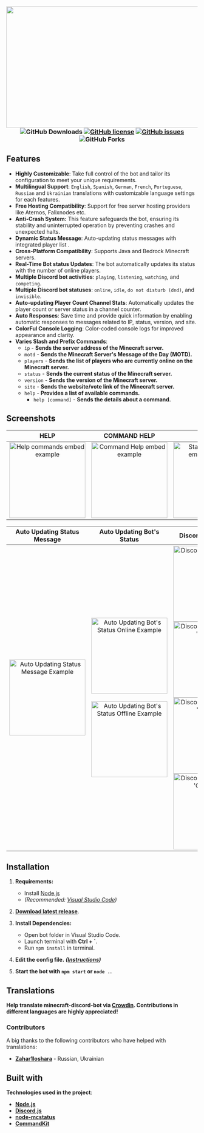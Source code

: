  <h3 align="center">
  <img src="https://i.imgur.com/rXcq12e.png" width="640" height="320" />
<div align="center">
  <img alt="GitHub Downloads" src="https://img.shields.io/github/downloads/Nooberpro/minecraft-discord-bot/total?label=Downloads&style=for-the-badge">
  <a href="https://github.com/Nooberpro/minecraft-discord-bot/blob/master/LICENSE"><img alt="GitHub license" src="https://img.shields.io/github/license/Nooberpro/minecraft-discord-bot?style=for-the-badge"></a>
  <a href="https://github.com/Nooberpro/minecraft-discord-bot/issues"><img alt="GitHub issues" src="https://img.shields.io/github/issues/Nooberpro/minecraft-discord-bot?style=for-the-badge"></a>
  <img src="https://img.shields.io/github/forks/NooberPro/minecraft-discord-bot?style=for-the-badge&color=5D6D7E" alt="GitHub Forks" /><br>
</div>

## Features

- **Highly Customizable**: Take full control of the bot and tailor its configuration to meet your unique requirements.
- **Multilingual Support**: `English`, `Spanish`, `German`, `French`, `Portuguese`, `Russian` and `Ukrainian` translations with customizable language settings for each features.
- **Free Hosting Compatibility**: Support for free server hosting providers like Aternos, Falixnodes etc.
- **Anti-Crash System:** This feature safeguards the bot, ensuring its stability and uninterrupted operation by preventing crashes and unexpected halts.
- **Dynamic Status Message**: Auto-updating status messages with integrated player list .
- **Cross-Platform Compatibility**: Supports Java and Bedrock Minecraft servers.
- **Real-Time Bot status Updates**: The bot automatically updates its status with the number of online players.
- **Multiple Discord bot activities**: `playing`, `listening`, `watching`, and `competing`.
- **Multiple Discord bot statuses**: `online`, `idle`, `do not disturb (dnd)`, and `invisible`.
- **Auto-updating Player Count Channel Stats**: Automatically updates the player count or server status in a channel counter.
- **Auto Responses**: Save time and provide quick information by enabling automatic responses to messages related to IP, status, version, and site.
- **ColorFul Console Logging**: Color-coded console logs for improved appearance and clarity.
- **Varies Slash and Prefix Commands**:
  - `ip` - **Sends the server address of the Minecraft server.**
  - `motd` - **Sends the Minecraft Server's Message of the Day (MOTD).**
  - `players` - **Sends the list of players who are currently online on the Minecraft server.**
  - `status` - **Sends the current status of the Minecraft server.**
  - `version` - **Sends the version of the Minecraft server.**
  - `site` - **Sends the website/vote link of the Minecraft server.**
  - `help` - **Provides a list of available commands.**
    - `help [command]` - **Sends the details about a command.**

## Screenshots

|                                        **HELP**                                         |                                    **COMMAND HELP**                                    |                                        **STATUS**                                         |                                        **MOTD**                                         |                                        **PLAYERS**                                         |                                        **IP**                                         |                                        **VERSION**                                         |                                        **SITE**                                         |
| :-------------------------------------------------------------------------------------: | :------------------------------------------------------------------------------------: | :---------------------------------------------------------------------------------------: | :-------------------------------------------------------------------------------------: | :----------------------------------------------------------------------------------------: | :-----------------------------------------------------------------------------------: | :----------------------------------------------------------------------------------------: | :-------------------------------------------------------------------------------------: |
| <img alt="Help commands embed example" src="https://i.imgur.com/sWZqQeV.png" width=200> | <img alt="Command Help embed example" src="https://i.imgur.com/2DG6DZv.png" width=200> | <img alt="Status commands embed example" src="https://i.imgur.com/nl3bTrj.png" width=200> | <img alt="MOTD commands embed example" src="https://i.imgur.com/gAQnZE4.png" width=200> | <img alt="Players commands embed example" src="https://i.imgur.com/bxr0W1T.png" width=200> | <img alt="Ip commands embed example" src="https://i.imgur.com/0fEfRPd.png" width=200> | <img alt="Version commands embed example" src="https://i.imgur.com/IIZ5RgW.png" width=200> | <img alt="Site commands embed example" src="https://i.imgur.com/nsx3HNx.png" width=200> |

|                                 **Auto Updating Status Message**                                 |                                                                                           **Auto Updating Bot's Status**                                                                                            |                                                                                                                                                                                          **Discord Bot Activities**                                                                                                                                                                                           |                                                                                                                                                                                       **Discord Bot Status**                                                                                                                                                                                        |                                 **Colorful Console Logging**                                 |                                                                                        **Player Count Channel**                                                                                         |                                                                                    **Auto Reply**                                                                                    |
| :----------------------------------------------------------------------------------------------: | :-----------------------------------------------------------------------------------------------------------------------------------------------------------------------------------------------------------------: | :-----------------------------------------------------------------------------------------------------------------------------------------------------------------------------------------------------------------------------------------------------------------------------------------------------------------------------------------------------------------------------------------------------------: | :-------------------------------------------------------------------------------------------------------------------------------------------------------------------------------------------------------------------------------------------------------------------------------------------------------------------------------------------------------------------------------------------------: | :------------------------------------------------------------------------------------------: | :-----------------------------------------------------------------------------------------------------------------------------------------------------------------------------------------------------: | :----------------------------------------------------------------------------------------------------------------------------------------------------------------------------------: |
| <img alt="Auto Updating Status Message Example" src="https://i.imgur.com/4x45bxB.gif" width=200> | <img alt="Auto Updating Bot's Status Online Example" src="https://i.imgur.com/u9vl7Xo.png" width=200><br><br><img alt="Auto Updating Bot's Status Offline Example" src="https://i.imgur.com/SSjq8YW.png" width=200> | <img alt="Discord Bot Activities - 'Playing'" src="https://i.imgur.com/nqNTH3L.png" width=200><br><img alt="Discord Bot Activities - 'Watching'" src="https://i.imgur.com/8zpFxha.png" width=200><br><img alt="Discord Bot Activities - 'Listening'" src="https://i.imgur.com/yGjmYFU.png" width=200><br><img alt="Discord Bot Activities - 'Competing'" src="https://i.imgur.com/XR45wlC.png" width=200><br> | <img alt="Discord Bot Status - 'online'" src="https://i.imgur.com/nqNTH3L.png" width=200><br><img alt="Discord Bot Status - 'idle'" src="https://i.imgur.com/JXvnKVJ.png" width=200><br><img alt="Discord Bot Status - 'do not distrub (dnd)'" src="https://i.imgur.com/GHLLkdX.png" width=200><br><img alt="Discord Bot Status - 'invisible'" src="https://i.imgur.com/wvcNG4T.png" width=200><br> | <img alt="ColorFul Console Logging Example" src="https://i.imgur.com/VqFUnc5.png" width=200> | <img alt="Player Count Channel Online Example" src="https://i.imgur.com/lY3fhBC.png" width=200><br><br><img alt="Player Count Channel Offline Example" src="https://i.imgur.com/MHrRWkK.png" width=200> | <img alt="Auto Reply Feature Example 1" src="https://i.imgur.com/E67IgCg.png" width=200><br><img alt="Auto Reply Feature Example 2" src="https://i.imgur.com/Dn7r1ai.png" width=200> |

## Installation

1. **Requirements:**

   - Install [Node.js](https://nodejs.org/en/download/current)
   - _(Recommended: [Visual Studio Code](https://code.visualstudio.com/Download))_

2. **[Download latest release](https://github.com/Nooberpro/minecraft-discord-bot/archive/refs/heads/main.zip)**.

3. **Install Dependencies:**

   - Open bot folder in Visual Studio Code.
   - Launch terminal with **Ctrl + `**.
   - Run `npm install` in terminal.

4. **Edit the config file.** _**([Instructions](https://nooberpro.gitbook.io/minecraft-discord-bot/installation/config))**_

5. **Start the bot with `npm start` or `node .`.**

## Translations

**Help translate minecraft-discord-bot via [Crowdin](https://crowdin.com/project/minecraft-discord-bot). Contributions in different languages are highly appreciated!**

### Contributors

A big thanks to the following contributors who have helped with translations:

- **[Zahar1loshara](https://crowdin.com/profile/Zahar1loshara)** - Russian, Ukrainian

## Built with

**Technologies used in the project**:

- **[Node.js](https://nodejs.org/en/download)**
- **[Discord.js](https://discord.js.org/)**
- **[node-mcstatus](https://www.npmjs.com/package/node-mcstatus)**
- **[CommandKit](https://commandkit.js.org/)**
